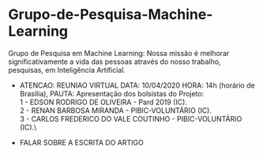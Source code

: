 # Grupo-de-Pesquisa-Machine-Learning
Grupo de Pesquisa em Machine Learning: Nossa missão é melhorar significativamente a vida das pessoas através do nosso trabalho, pesquisas, em Inteligência Artificial.
- ATENCAO:  REUNIAO VIRTUAL
DATA: 10/04/2020
HORA: 14h (horário de Brasilia), 
PAUTA: Apresentação dos bolsistas do Projeto:\
1 - EDSON RODRIGO DE OLIVEIRA - Pard 2019 (IC).\
2 - RENAN BARBOSA MIRANDA - PIBIC-VOLUNTÁRIO (IC).\
3 - CARLOS FREDERICO DO VALE COUTINHO - PIBIC-VOLUNTÁRIO (IC).\

- FALAR SOBRE A ESCRITA DO ARTIGO 
